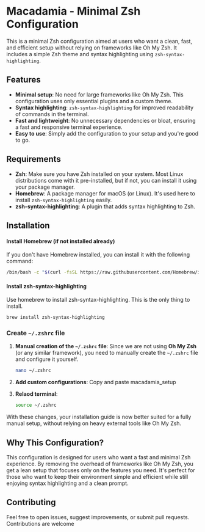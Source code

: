 # Macadamia - Minimal Zsh Configuration

This is a minimal Zsh configuration aimed at users who want a clean, fast, and efficient setup without relying on frameworks like Oh My Zsh. It includes a simple Zsh theme and syntax highlighting using `zsh-syntax-highlighting`.

## Features

- **Minimal setup**: No need for large frameworks like Oh My Zsh. This configuration uses only essential plugins and a custom theme.
- **Syntax highlighting**: `zsh-syntax-highlighting` for improved readability of commands in the terminal.
- **Fast and lightweight**: No unnecessary dependencies or bloat, ensuring a fast and responsive terminal experience.
- **Easy to use**: Simply add the configuration to your setup and you're good to go.

## Requirements

- **Zsh**: Make sure you have Zsh installed on your system. Most Linux distributions come with it pre-installed, but if not, you can install it using your package manager.
- **Homebrew**: A package manager for macOS (or Linux). It's used here to install `zsh-syntax-highlighting` easily.
- **zsh-syntax-highlighting**: A plugin that adds syntax highlighting to Zsh.

## Installation

#### Install Homebrew (if not installed already)

If you don't have Homebrew installed, you can install it with the following command:

```bash
/bin/bash -c "$(curl -fsSL https://raw.githubusercontent.com/Homebrew/install/HEAD/install.sh)"
```

#### Install zsh-syntax-highlighting

Use homebrew to install zsh-syntax-highlighting. This is the only thing to install.
```bash
brew install zsh-syntax-highlighting
```

### Create `~/.zshrc` file


1. **Manual creation of the `~/.zshrc` file**: Since we are not using **Oh My Zsh** (or any similar framework), you need to manually create the `~/.zshrc` file and configure it yourself.
    ```bash 
    nano ~/.zshrc
    ```
2. **Add custom configurations**: Copy and paste macadamia_setup

3. **Relaod terminal**:
    ```bash
   source ~/.zshrc
   ``` 

With these changes, your installation guide is now better suited for a fully manual setup, without relying on heavy external tools like Oh My Zsh.


## Why This Configuration?

This configuration is designed for users who want a fast and minimal Zsh experience. By removing the overhead of frameworks like Oh My Zsh, you get a lean setup that focuses only on the features you need. It's perfect for those who want to keep their environment simple and efficient while still enjoying syntax highlighting and a clean prompt.

## Contributing

Feel free to open issues, suggest improvements, or submit pull requests. Contributions are welcome
